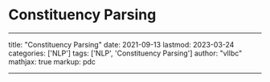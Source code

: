 # Constituency Parsing

---
title: "Constituency Parsing"
date: 2021-09-13
lastmod: 2023-03-24
categories: ['NLP']
tags: ['NLP', 'Constituency Parsing']
author: "vllbc"
mathjax: true
markup: pdc

---
